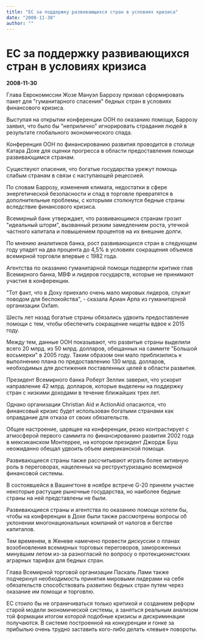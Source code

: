 ```yaml
---
title: "ЕС за поддержку развивающихся стран в условиях кризиса"
date: "2008-11-30"
author: ""
---
```


# ЕС за поддержку развивающихся стран в условиях кризиса

**2008-11-30** 

Глава Еврокомиссии Жозе Мануэл Баррозу призвал сформировать пакет для "гуманитарного спасения" бедных стран в условиях финансового кризиса.

Выступая на открытии конференции ООН по оказанию помощи, Баррозу заявил, что было бы "неприлично" игнорировать страдания людей в результате глобального экономического спада.

Конференция ООН по финансированию развития проводится в столице Катара Дохе для оценки прогресса в области предоставления помощи развивающимся странам.

Существуют  опасения, что богатые государства урежут помощь слабым странам в связи с наступающей рецессией.

По словам Баррозу, изменения климата, недостатки в сфере энергетической безопасности и спад в торговле превратятся в дополнительные проблемы, с которыми столкнутся бедные страны вследствие финансового кризиса.

Всемирный банк утверждает, что развивающимся странам грозит "идеальный шторм", вызванный резким замедлением роста, утечкой частного капитала и повышением процентов на их внешние долги.

По мнению аналитиков банка, рост развивающихся стран в следующем году упадет на два процента до 4,5% в условиях сокращения объемов всемирной торговли впервые с 1982 года.

Агентства по оказанию гуманитарной помощи подвергли критике глав Всемирного банка, МВФ и лидеров государств, которые не принимают участия в конференции.

"Тот факт, что в Доху приехало очень мало мировых лидеров, служит поводом для беспокойства", - сказала Ариан Арпа из гуманитарной организации Oxfam.

Шесть лет назад богатые страны обязались удвоить предоставление помощи с тем, чтобы обеспечить сокращение нищеты вдвое к 2015 году.

Между тем, данные ООН показывают, что развитые страны выделили всего 20 млрд. из 50 млрд. долларов, обещанных на саммите "Большой восьмерки" в 2005 году. Таким образом они мало приблизились к выполнению плана по предоставлению 130 млрд. долларов, необходимых для достижения поставленных целей в области развития.

Президент Всемирного банка Роберт Зеллик заверил, что ускорит направление 42 млрд. долларов, которые выделены на поддержку стран с низкими доходами в течение ближайших трех лет.

Однако организации Christian Aid и ActionAid опасаются, что финансовый кризис будет использован богатыми странами как оправдание для отказа от своих обязательств.

Общее настроение, царящее на конференции, резко контрастирует с атмосферой первого саммита по финансированию развития 2002 года в мексиканском Монтеррее, на котором президент Джордж Буш неожиданно обещал удвоить объем американской помощи.

Развивающиеся страны также рассчитывают играть более активную роль в переговорах, нацеленных на реструктуризацию всемирной финансовой системы.

В состоявшейся в Вашингтоне в ноябре встрече G-20 приняли участие некоторые растущие рыночные государства, но наиболее бедные страны на ней представлены не были.

Развивающиеся страны и агентства по оказанию помощи хотели бы, чтобы на конференции в Дохе были также рассмотрены вопросы об уклонении многонациональных компаний от налогов и бегстве капиталов.

Тем временем, в Женеве намечено провести дискуссии о планах возобновления всемирных торговых переговоров, замороженных минувшим летом из-за разногласий по вопросу о протекционистских аграрных тарифах для бедных стран.

Глава Всемирной торговой организации Паскаль Лами также подчеркнул необходимость принятия мировыми лидерами на себя обязательств способствовать развитию бедных стран путем через оказание им помощи и торговлю.



ЕС стоило бы не ограничиваться только критикой и созданием реформ старой модели экономической системы, а заняться реальным анализом той формации итогом которой подобные кризисы и дискриминации получаются. В системе построенной на конкуренции и гонке за прибылью очень трудно заставить кого-либо делать «левые» повороты.